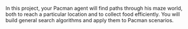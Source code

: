 In this project, your Pacman agent will find paths through his maze world, both to reach a particular location and to collect food efficiently. You will build general search algorithms and apply them to Pacman scenarios. 
